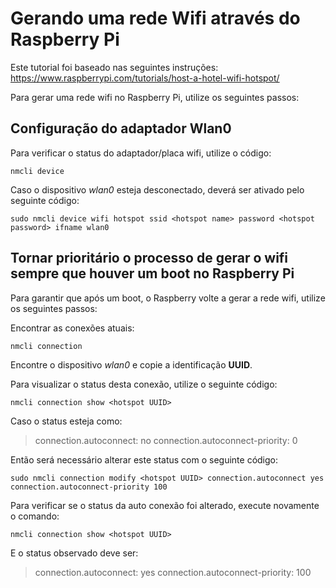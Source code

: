 # Gerando uma rede Wifi através do Raspberry Pi

Este tutorial foi baseado nas seguintes instruções: https://www.raspberrypi.com/tutorials/host-a-hotel-wifi-hotspot/

Para gerar uma rede wifi no Raspberry Pi, utilize os seguintes passos:

## Configuração do adaptador Wlan0
Para verificar o status do adaptador/placa wifi, utilize o código:
```
nmcli device
```

Caso o dispositivo *wlan0* esteja desconectado, deverá ser ativado pelo seguinte código:
```
sudo nmcli device wifi hotspot ssid <hotspot name> password <hotspot password> ifname wlan0
```

## Tornar prioritário o processo de gerar o wifi sempre que houver um boot no Raspberry Pi

Para garantir que após um boot, o Raspberry volte a gerar a rede wifi, utilize os seguintes passos:

Encontrar as conexões atuais:
```
nmcli connection
```

Encontre o dispositivo *wlan0* e copie a identificação **UUID**.

Para visualizar o status desta conexão, utilize o seguinte código:
```
nmcli connection show <hotspot UUID>
```

Caso o status esteja como:
> connection.autoconnect:                 no
> connection.autoconnect-priority:        0

Então será necessário alterar este status com o seguinte código:
```
sudo nmcli connection modify <hotspot UUID> connection.autoconnect yes connection.autoconnect-priority 100
```

Para verificar se o status da auto conexão foi alterado, execute novamente o comando:
```
nmcli connection show <hotspot UUID>
```

E o status observado deve ser:
> connection.autoconnect:                 yes
> connection.autoconnect-priority:        100
